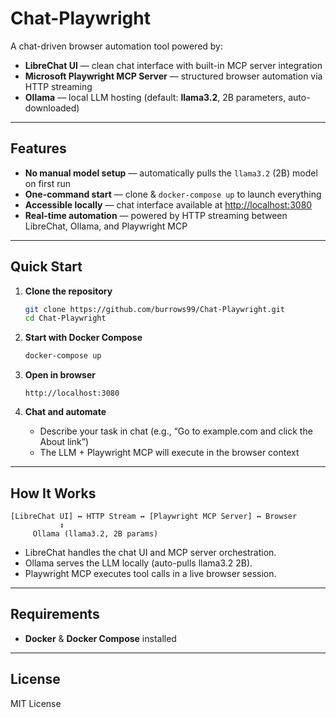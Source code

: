 # Chat-Playwright

A chat-driven browser automation tool powered by:

* **LibreChat UI** — clean chat interface with built-in MCP server integration
* **Microsoft Playwright MCP Server** — structured browser automation via HTTP streaming
* **Ollama** — local LLM hosting (default: **llama3.2**, 2B parameters, auto-downloaded)

---

## Features

* **No manual model setup** — automatically pulls the `llama3.2` (2B) model on first run
* **One-command start** — clone & `docker-compose up` to launch everything
* **Accessible locally** — chat interface available at [http://localhost:3080](http://localhost:3080)
* **Real-time automation** — powered by HTTP streaming between LibreChat, Ollama, and Playwright MCP

---

## Quick Start

1. **Clone the repository**

   ```bash
   git clone https://github.com/burrows99/Chat-Playwright.git
   cd Chat-Playwright
   ```

2. **Start with Docker Compose**

   ```bash
   docker-compose up
   ```

3. **Open in browser**

   ```
   http://localhost:3080
   ```

4. **Chat and automate**

   * Describe your task in chat (e.g., “Go to example.com and click the About link”)
   * The LLM + Playwright MCP will execute in the browser context

---

## How It Works

```
[LibreChat UI] ↔ HTTP Stream ↔ [Playwright MCP Server] ↔ Browser
           ↕
     Ollama (llama3.2, 2B params)
```

* LibreChat handles the chat UI and MCP server orchestration.
* Ollama serves the LLM locally (auto-pulls llama3.2 2B).
* Playwright MCP executes tool calls in a live browser session.

---

## Requirements

* **Docker** & **Docker Compose** installed

---

## License

MIT License

